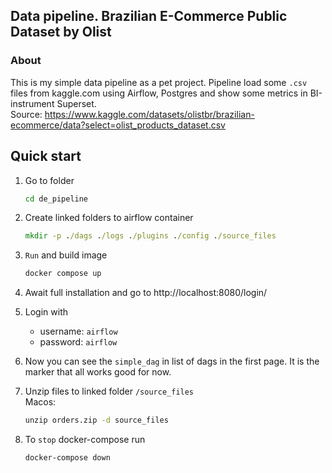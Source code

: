 ## Data pipeline. Brazilian E-Commerce Public Dataset by Olist
### About
This is my simple data pipeline as a pet project. Pipeline load some `.csv` files from kaggle.com using Airflow, 
Postgres and show some metrics in BI-instrument Superset.\
Source: https://www.kaggle.com/datasets/olistbr/brazilian-ecommerce/data?select=olist_products_dataset.csv

## Quick start
1. Go to folder 
    ```cmd
    cd de_pipeline
    ```

2. Create linked folders to airflow container
    ```cmd
    mkdir -p ./dags ./logs ./plugins ./config ./source_files
    ```

3. `Run` and build image
    ```cmd 
    docker compose up
    ```

4. Await full installation and go to http://localhost:8080/login/

5. Login with
    - username: `airflow`
    - password: `airflow`
  
6. Now you can see the `simple_dag` in list of dags in the first page. It is the marker that all works good for now.

7. Unzip files to linked folder `/source_files`\
Macos:
    ```cmd
    unzip orders.zip -d source_files
    ```

8. To `stop` docker-compose run
    ```cmd
    docker-compose down
    ```
